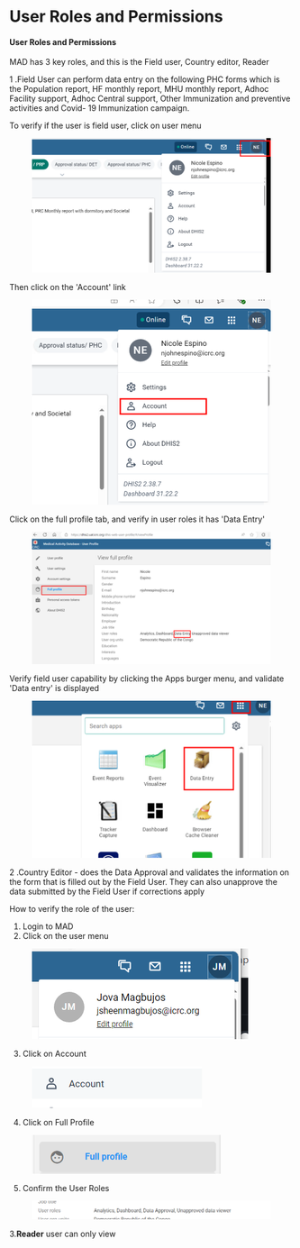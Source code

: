 # User Roles and Permissions

#### User Roles and Permissions

MAD has 3 key roles, and this is the Field user, Country editor, Reader

1 .Field User can perform data entry on the following PHC forms which is the Population report, HF monthly report, MHU monthly report, Adhoc Facility support, Adhoc Central support, Other Immunization and preventive activities and Covid- 19 Immunization campaign.

To verify if the user is field user, click on user menu

<figure><img src="../.gitbook/assets/image (79).png" alt=""><figcaption></figcaption></figure>

Then click on the 'Account' link

<figure><img src="../.gitbook/assets/image (80).png" alt=""><figcaption></figcaption></figure>

Click on the full profile tab, and verify in user roles it has 'Data Entry'

<figure><img src="../.gitbook/assets/image (81).png" alt=""><figcaption></figcaption></figure>

Verify field user capability by clicking the Apps burger menu, and validate 'Data entry' is displayed

<figure><img src="../.gitbook/assets/image (82).png" alt=""><figcaption></figcaption></figure>



2 .Country Editor - does the Data Approval and validates the information on the form that is filled out by the Field User. They can also unapprove the data submitted by the Field User if corrections apply

How to verify the role of the user:

1. Login to MAD
2. Click on the user menu



<figure><img src="../.gitbook/assets/image (3) (3).png" alt=""><figcaption></figcaption></figure>



3. Click on Account

<figure><img src="../.gitbook/assets/image (4) (3).png" alt=""><figcaption></figcaption></figure>

4. Click on Full Profile

<figure><img src="../.gitbook/assets/image (5) (3).png" alt=""><figcaption></figcaption></figure>

5. Confirm the User Roles

<figure><img src="../.gitbook/assets/image (6) (3) (1).png" alt=""><figcaption></figcaption></figure>





3.**Reader** user can only view
